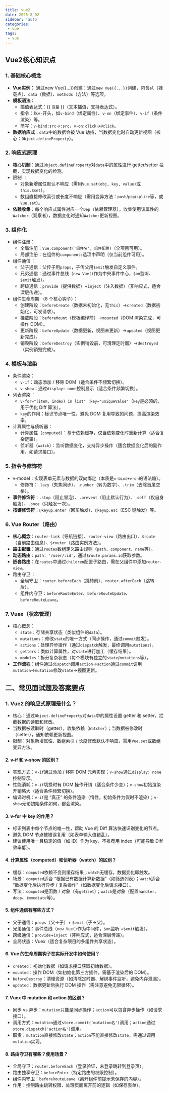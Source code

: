 ```yaml
---
title: vue2
date: 2025-8-02
sidebar: 'auto'
categories:
 - vue
tags:
 - vue
---
```

## Vue2核心知识点
### 1. 基础核心概念
- **Vue实例：** 通过new Vue({...})创建：通过`new Vue({...})`创建，包含`el`（挂载点）、`data`（数据）、`methods`（方法）等选项。
- **模板语法：**
  - 插值表达式：{{ `变量` }}（文本插值，支持表达式）。
  - 指令：以`v-`开头，如`v-bind`（绑定属性）、`v-on`（绑定事件）、`v-if`（条件渲染）等。
  - 简写：`v-bind:src`→`:src`，`v-on:click`→`@click`。
- **数据响应式**：`data`中的数据会被 Vue 劫持，当数据变化时自动更新视图（核心：`Object.defineProperty`）。

### 2. 响应式原理
- **核心机制**：通过`Object.defineProperty`对`data`中的属性进行 getter/setter 拦截，实现数据变化的检测。
- 限制 ：
  - 对象新增属性默认不响应（需用`Vue.set(obj, key, value)`或`this.$set`）。
  - 数组直接修改索引或长度不响应（需用变异方法：`push`/`pop`/`splice`等，或`Vue.set`）。
- **依赖收集**：每个响应式属性对应一个`Dep`（依赖管理器），收集使用该属性的`Watcher`（观察者），数据变化时通知`Watcher`更新视图。

### 3. 组件化
- 组件注册：
  - 全局注册：`Vue.component('组件名', 组件配置)`（全项目可用）。
  - 局部注册：在组件的`components`选项中声明（仅当前组件可用）。
- 组件通信  ：
  - 父子通信：父传子用`props`，子传父用`$emit`触发自定义事件。
  - 兄弟通信：通过事件总线（`new Vue()`作为中央事件中心，`$on`监听、`$emit`触发）。
  - 跨级通信：`provide`（提供数据）+`inject`（注入数据）（非响应式，适合深层传递）。
- 组件生命周期
  （8 个核心钩子）：
  - 创建阶段：`beforeCreate`（数据未初始化，无`this`）→`created`（数据初始化，可发请求）。
  - 挂载阶段：`beforeMount`（模板编译前）→`mounted`（DOM 渲染完成，可操作 DOM）。
  - 更新阶段：`beforeUpdate`（数据更新，视图未更新）→`updated`（视图更新完成）。
  - 销毁阶段：`beforeDestroy`（实例销毁前，可清理定时器）→`destroyed`（实例销毁完成）。

### 4. 模板与渲染
- 条件渲染：
  - `v-if`：动态添加 / 移除 DOM（适合条件不频繁切换）。
  - `v-show`：通过`display: none`控制显示（适合条件频繁切换）。
- 列表渲染 ：
  - `v-for="(item, index) in list" :key="uniqueValue"`（`key`是必须的，用于优化 Diff 算法）。
  - `key`的作用：标识节点唯一性，避免 DOM 复用导致的问题，提高渲染效率。
- 计算属性与侦听器：
  - 计算属性（`computed`）：基于依赖缓存，仅当依赖变化时重新计算（适合复杂逻辑）。
  - 侦听器（`watch`）：监听数据变化，支持异步操作（适合数据变化后的副作用，如请求接口）。

### 5. 指令与修饰符
- v-model：实现表单元素与数据的双向绑定（本质是`v-bind+v-on`的语法糖）。
  - 修饰符：`.lazy`（失焦同步）、`.number`（转为数字）、`.trim`（去除首尾空格）。
- **事件修饰符**：`.stop`（阻止冒泡）、`.prevent`（阻止默认行为）、`.self`（仅自身触发）、`.once`（只触发一次）。
- **按键修饰符**：`@keyup.enter`（回车触发）、`@keyup.esc`（ESC 键触发）等。

### 6. Vue Router（路由）
- **核心概念**：`router-link`（导航链接）、`router-view`（路由出口）、`$route`（当前路由信息）、`$router`（路由实例方法）。
- **路由配置**：通过`routes`数组定义路由规则（`path`、`component`、`name`等）。
- **动态路由**：`path: '/user/:id'`，通过`$route.params.id`获取参数。
- **嵌套路由**：在`routes`中通过`children`配置子路由，需在父组件中添加`router-view`。
- 路由守卫 ：
  - 全局守卫：`router.beforeEach`（跳转前）、`router.afterEach`（跳转后）。
  - 组件内守卫：`beforeRouteEnter`、`beforeRouteUpdate`、`beforeRouteLeave`。

### 7. Vuex（状态管理）
- 核心概念：
  - `state`：存储共享状态（类似组件的`data`）。
  - `mutations`：修改`state`的唯一方式（同步操作，通过`commit`触发）。
  - `actions`：处理异步操作（通过`dispatch`触发，最终调用`mutations`）。
  - `getters`：类似计算属性，对`state`进行加工（缓存结果）。
  - `modules`：拆分复杂状态（每个模块有独立的`state`/`mutations`等）。
- **工作流程**：组件通过`dispatch`调用`action`→`action`通过`commit`调用`mutation`→`mutation`修改`state`→视图更新。

## 二、常见面试题及答案要点
### 1. Vue2 的响应式原理是什么？
- 核心：通过`Object.defineProperty`对`data`中的属性设置 getter 和 setter，拦截数据的读取和修改。
- 当数据被读取时（getter），收集依赖（`Watcher`）；当数据被修改时（setter），通知依赖更新视图。
- 限制：对象新增属性、数组索引 / 长度修改默认不响应，需用`Vue.set`或数组变异方法。
#### 2. v-if 和 v-show 的区别？
- 实现方式：`v-if`通过添加 / 移除 DOM 元素实现；`v-show`通过`display: none`控制显示。
- 性能消耗：`v-if`切换时有 DOM 操作开销（适合条件少变）；`v-show`初始渲染开销略大（适合条件频繁切换）。
- 编译时机：`v-if`是 “真正” 的条件渲染（惰性，初始条件为假时不渲染）；`v-show`无论初始条件如何，都会渲染。
#### 3. v-for 中 key 的作用？
- 标识列表中每个节点的唯一性，帮助 Vue 的 Diff 算法快速识别变化的节点。
- 避免 DOM 节点被错误复用（如表单输入值错乱）。
- 建议使用唯一且稳定的值（如 ID）作为 key，不推荐用 index（可能导致 Diff 效率低）。
#### 4. 计算属性（computed）和侦听器（watch）的区别？
- 缓存：`computed`依赖不变则缓存结果；`watch`无缓存，数据变化即触发。
- 场景：`computed`适合 “根据已有数据计算新数据”（如筛选列表）；`watch`适合 “数据变化后执行异步 / 复杂操作”（如数据变化后请求接口）。
- 写法：`computed`是函数 / 对象（有`get`/`set`）；`watch`是对象（配置`handler`、`deep`、`immediate`等）。
#### 5. 组件通信有哪些方式？
- 父子通信：`props`（父→子）+ `$emit`（子→父）。
- 兄弟通信：事件总线（`new Vue()`作为中间件，`$on`监听 +`$emit`触发）。
- 跨级通信：`provide`+`inject`（非响应式，适合深层传递）。
- 全局状态：Vuex（适合复杂项目的多组件共享状态）。
#### 6. Vue 的生命周期钩子在实际开发中如何使用？
- `created`：初始化数据（如请求接口获取初始数据）。
- `mounted`：操作 DOM（如初始化第三方插件，需基于渲染后的 DOM）。
- `beforeDestroy`：清理资源（如清除定时器、解绑事件监听，避免内存泄漏）。
- `updated`：数据更新后执行 DOM 操作（需注意避免无限循环）。
#### 7. Vuex 中 mutation 和 action 的区别？
- 同步 vs 异步：`mutation`只能是同步操作；`action`可以包含异步操作（如请求接口）。
- 调用方式：`mutation`通过`store.commit('mutation名')`调用；`action`通过`store.dispatch('action名')`调用。
- 职责：`mutation`直接修改`state`；`action`不能直接修改`state`，需通过调用`mutation`实现。
#### 8. 路由守卫有哪些？使用场景？
- 全局守卫：`router.beforeEach`（登录验证，未登录跳转到登录页）。
- 路由独享守卫：`beforeEnter`（特定路由的权限控制）。
- 组件内守卫：`beforeRouteLeave`（离开组件前提示未保存的内容）。
- 作用：控制路由跳转权限、处理页面离开前的逻辑（如保存表单）。